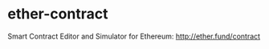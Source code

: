 ether-contract
==============

Smart Contract Editor and Simulator for Ethereum: http://ether.fund/contract
